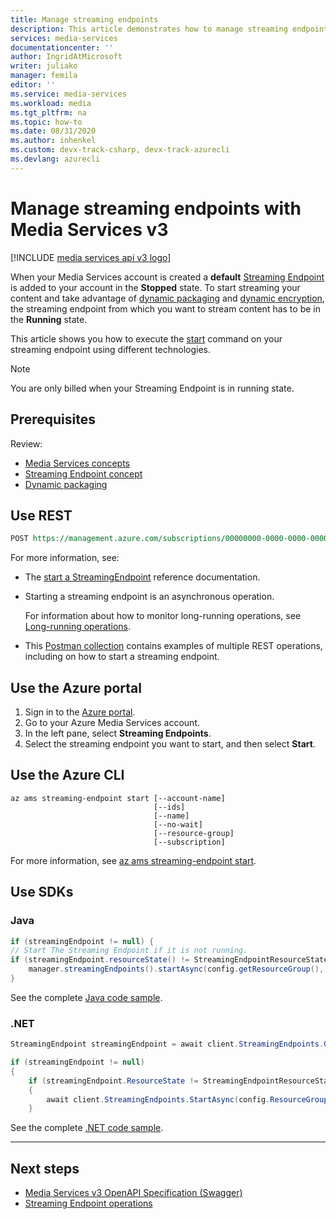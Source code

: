 ```yaml
---
title: Manage streaming endpoints
description: This article demonstrates how to manage streaming endpoints with Azure Media Services v3.
services: media-services
documentationcenter: ''
author: IngridAtMicrosoft
writer: juliako
manager: femila
editor: ''
ms.service: media-services
ms.workload: media
ms.tgt_pltfrm: na
ms.topic: how-to
ms.date: 08/31/2020
ms.author: inhenkel
ms.custom: devx-track-csharp, devx-track-azurecli 
ms.devlang: azurecli
---
```


# Manage streaming endpoints with  Media Services v3

[!INCLUDE [media services api v3 logo](./includes/v3-hr.md)]

When your Media Services account is created a **default** [Streaming Endpoint](stream-streaming-endpoint-concept.md) is added to your account in the **Stopped** state. To start streaming your content and take advantage of [dynamic packaging](encode-dynamic-packaging-concept.md) and [dynamic encryption](drm-content-protection-concept.md), the streaming endpoint from which you want to stream content has to be in the **Running** state.

This article shows you how to execute the [start](/rest/api/media/streamingendpoints/start) command on your streaming endpoint using different technologies. 
 
> [!NOTE]
> You are only billed when your Streaming Endpoint is in running state.
    
## Prerequisites

Review: 

* [Media Services concepts](concepts-overview.md)
* [Streaming Endpoint concept](stream-streaming-endpoint-concept.md)
* [Dynamic packaging](encode-dynamic-packaging-concept.md)

## Use REST

```rest
POST https://management.azure.com/subscriptions/00000000-0000-0000-0000-000000000000/resourceGroups/mediaresources/providers/Microsoft.Media/mediaservices/slitestmedia10/streamingEndpoints/myStreamingEndpoint1/start?api-version=2018-07-01
```

For more information, see: 

* The [start a StreamingEndpoint](/rest/api/media/streamingendpoints/start) reference documentation.
* Starting a streaming endpoint is an asynchronous operation. 

    For information about how to monitor long-running operations, see [Long-running operations](media-services-apis-overview.md).
* This [Postman collection](https://github.com/Azure-Samples/media-services-v3-rest-postman/blob/master/Postman/Media%20Services%20v3.postman_collection.json) contains examples of multiple REST operations, including on how to start a streaming endpoint.

## Use the Azure portal 
 
1. Sign in to the [Azure portal](https://portal.azure.com/).
1. Go to your Azure Media Services account.
1. In the left pane, select  **Streaming Endpoints**.
1. Select the streaming endpoint you want to start, and then select **Start**.

## Use the Azure CLI

```cli
az ams streaming-endpoint start [--account-name]
                                [--ids]
                                [--name]
                                [--no-wait]
                                [--resource-group]
                                [--subscription]
```

For more information, see [az ams streaming-endpoint start](/cli/azure/ams/streaming-endpoint#az_ams_streaming_endpointstart).

## Use SDKs

### Java
    
```java
if (streamingEndpoint != null) {
// Start The Streaming Endpoint if it is not running.
if (streamingEndpoint.resourceState() != StreamingEndpointResourceState.RUNNING) {
    manager.streamingEndpoints().startAsync(config.getResourceGroup(), config.getAccountName(), STREAMING_ENDPOINT_NAME).await();
}
```

See the complete [Java code sample](https://github.com/Azure-Samples/media-services-v3-java/blob/master/DynamicPackagingVODContent/StreamHLSAndDASH/src/main/java/sample/StreamHLSAndDASH.java#L128).

### .NET

```csharp
StreamingEndpoint streamingEndpoint = await client.StreamingEndpoints.GetAsync(config.ResourceGroup, config.AccountName, DefaultStreamingEndpointName);

if (streamingEndpoint != null)
{
    if (streamingEndpoint.ResourceState != StreamingEndpointResourceState.Running)
    {
        await client.StreamingEndpoints.StartAsync(config.ResourceGroup, config.AccountName, DefaultStreamingEndpointName);
    }
```

See the complete [.NET code sample](https://github.com/Azure-Samples/media-services-v3-dotnet/blob/main/Streaming/StreamHLSAndDASH/Program.cs#L112).

---

## Next steps

* [Media Services v3 OpenAPI Specification (Swagger)](https://github.com/Azure/azure-rest-api-specs/tree/master/specification/mediaservices/resource-manager/Microsoft.Media/stable/2018-07-01)
* [Streaming Endpoint operations](/rest/api/media/streamingendpoints)
